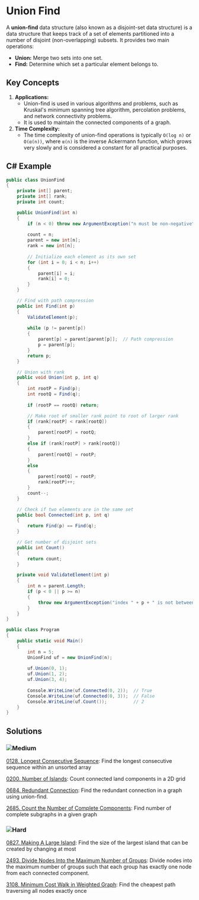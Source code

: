 # Union Find

A **union-find** data structure (also known as a disjoint-set data structure) is a data structure that keeps track of a set of elements partitioned into a number of disjoint (non-overlapping) subsets. It provides two main operations:
- **Union:** Merge two sets into one set.
- **Find:** Determine which set a particular element belongs to.

## Key Concepts

1. **Applications:**
    - Union-find is used in various algorithms and problems, such as Kruskal's minimum spanning tree algorithm, percolation problems, and network connectivity problems.
    - It is used to maintain the connected components of a graph.
2. **Time Complexity:**
    - The time complexity of union-find operations is typically `O(log n)` or `O(α(n))`, where `α(n)` is the inverse Ackermann function, which grows very slowly and is considered a constant for all practical purposes.
    

## C# Example
```csharp
public class UnionFind
{
    private int[] parent;
    private int[] rank;
    private int count;

    public UnionFind(int n)
    {
        if (n < 0) throw new ArgumentException("n must be non-negative");
        
        count = n;
        parent = new int[n];
        rank = new int[n];
        
        // Initialize each element as its own set
        for (int i = 0; i < n; i++)
        {
            parent[i] = i;
            rank[i] = 0;
        }
    }

    // Find with path compression
    public int Find(int p)
    {
        ValidateElement(p);
        
        while (p != parent[p])
        {
            parent[p] = parent[parent[p]];  // Path compression
            p = parent[p];
        }
        return p;
    }

    // Union with rank
    public void Union(int p, int q)
    {
        int rootP = Find(p);
        int rootQ = Find(q);
        
        if (rootP == rootQ) return;

        // Make root of smaller rank point to root of larger rank
        if (rank[rootP] < rank[rootQ])
        {
            parent[rootP] = rootQ;
        }
        else if (rank[rootP] > rank[rootQ])
        {
            parent[rootQ] = rootP;
        }
        else
        {
            parent[rootQ] = rootP;
            rank[rootP]++;
        }
        count--;
    }

    // Check if two elements are in the same set
    public bool Connected(int p, int q)
    {
        return Find(p) == Find(q);
    }

    // Get number of disjoint sets
    public int Count()
    {
        return count;
    }

    private void ValidateElement(int p)
    {
        int n = parent.Length;
        if (p < 0 || p >= n)
        {
            throw new ArgumentException("index " + p + " is not between 0 and " + (n-1));
        }
    }
}

public class Program
{
    public static void Main()
    {
        int n = 5;
        UnionFind uf = new UnionFind(n);
        
        uf.Union(0, 1);
        uf.Union(1, 2);
        uf.Union(3, 4);
        
        Console.WriteLine(uf.Connected(0, 2));  // True
        Console.WriteLine(uf.Connected(0, 3));  // False
        Console.WriteLine(uf.Count());          // 2
    }
}
```


## Solutions

### ![Medium](https://img.shields.io/badge/Medium-fac31d)

[0128. Longest Consecutive Sequence](/Data%20Structures%2FUnion%20Find%2F0128.%20Longest%20Consecutive%20Sequence): Find the longest consecutive sequence within an unsorted array

[0200. Number of Islands](/Data%20Structures%2FUnion%20Find%2F0200.%20Number%20of%20Islands): Count connected land components in a 2D grid

[0684. Redundant Connection](/Data%20Structures%2FUnion%20Find%2F0684.%20Redundant%20Connection): Find the redundant connection in a graph using union-find.

[2685. Count the Number of Complete Components](/Data%20Structures%2FUnion%20Find%2F2685.%20Count%20the%20Number%20of%20Complete%20Components): Find number of complete subgraphs in a given graph

### ![Hard](https://img.shields.io/badge/Hard-f8615c)

[0827. Making A Large Island](/Data%20Structures%2FUnion%20Find%2F0827.%20Making%20A%20Large%20Island): Find the size of the largest island that can be created by changing at most

[2493. Divide Nodes Into the Maximum Number of Groups](/Data%20Structures%2FUnion%20Find%2F2493.%20Divide%20Nodes%20Into%20the%20Maximum%20Number%20of%20Groups): Divide nodes into the maximum number of groups such that each group has exactly one node from each connected component.

[3108. Minimum Cost Walk in Weighted Graph](/Data%20Structures%2FUnion%20Find%2F3108.%20Minimum%20Cost%20Walk%20in%20Weighted%20Graph): Find the cheapest path traversing all nodes exactly once
